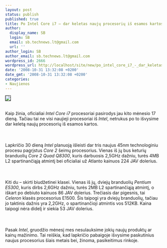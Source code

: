 ```yaml
---
layout: post
status: publish
published: true
title: Po Intel Core i7 – dar keletas naujų procesorių iš esamos kartos
author:
  display_name: SB
  login: SB
  email: sb.technews.lt@gmail.com
  url: ''
author_login: SB
author_email: sb.technews.lt@gmail.com
wordpress_id: 2666
wordpress_url: http://localhost/site/new/po_intel_core_i7_-_dar_keletas_nauju_procesoriu_is_esamos_kartos/
date: '2008-10-31 13:32:08 +0200'
date_gmt: '2008-10-31 13:32:08 +0200'
categories:
- Naujienos
---
```

<div class="imgright"><img src="http://tbn0.google.com/images?q=tbn:F9Y_rogMraIMxM:http://cache.daylife.com/imageserve/0dZr1dB3lz9kC/610x.jpg" border="1"></div>
<p><br>Kaip žinia, oficialiai <i>Intel Core i7</i> procesoriai pasirodys jau kito mėnesio 17 dieną. Tačiau tai ne visi naujieji procesoriai iš <i>Intel</i>, netrukus po to išvysime dar keletą naujų procesorių iš esamos kartos.<br />
<br><br />
<br>Lapkričio 30 dieną <i>Intel</i> planuoją išleisti dar tris naujus 45nm technologiniu procesu pagrįstus <i>Core 2</i> šeimų procesorius. Vienas iš jų bus keturių branduolių <i>Core 2 Quad Q8300</i>, kuris darbuosis 2,5GHz dažniu, turės 4MB L2 spartinančiąją atmintį bei oficialiai už Atlanto kainuos 224 JAV dolerius.<br />
<br><br />
<br>Kiti du – skirti biudžetinei klasei. Vienas iš jų, dviejų branduolių <i>Pentium E5300</i>, kuris dirbs 2,6GHz dažniu, turės 2MB L2 spartinančiąją atmintį, o iškart po debiuto kainuos 86 JAV dolerius. Trečiasis dar pigesnis, tai <i>Celeron</i> klasės procesorius E1500. Šis taipogi yra dviejų branduolių, tačiau jo taktinis dažnis yra 2,2GHz, o spartinančioji atmintis vos 512KB. Kaina taipogi nėra didelį ir siekia 53 JAV dolerius.<br />
<br><br />
<br>Pasak <i>Intel</i>, gruodžio mėnesį mes nesulauksime jokių naujų produktų ar kainų mažinimo. Tai reiškia, kad lapkričio pabaigoje išvysime paskutinius naujus procesorius šiais metais bei, žinoma, pasikeitimus rinkoje.<br />
<br></p>
